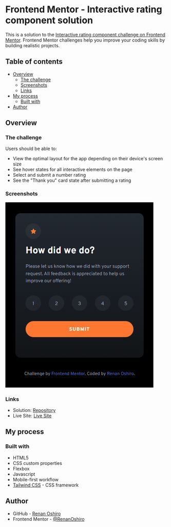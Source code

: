 # Frontend Mentor - Interactive rating component solution

This is a solution to the [Interactive rating component challenge on Frontend Mentor](https://www.frontendmentor.io/challenges/interactive-rating-component-koxpeBUmI). Frontend Mentor challenges help you improve your coding skills by building realistic projects.

## Table of contents

- [Overview](#overview)
  - [The challenge](#the-challenge)
  - [Screenshots](#screenshots)
  - [Links](#links)
- [My process](#my-process)
  - [Built with](#built-with)
- [Author](#author)

## Overview

### The challenge

Users should be able to:

- View the optimal layout for the app depending on their device's screen size
- See hover states for all interactive elements on the page
- Select and submit a number rating
- See the "Thank you" card state after submitting a rating

### Screenshots

![](./screenshots/rating.png)

### Links

- Solution: [Repository](https://github.com/RenanOshiro/interactive-rating-component-main)
- Live Site: [Live Site](https://renanoshiro.github.io/interactive-rating-component-main/)

## My process

### Built with

- HTML5
- CSS custom properties
- Flexbox
- Javascript
- Mobile-first workflow
- [Tailwind CSS](https://tailwindcss.com/) - CSS framework

## Author

- GitHub - [Renan Oshiro](https://github.com/RenanOshiro)
- Frontend Mentor - [@RenanOshiro](https://www.frontendmentor.io/profile/RenanOshiro)
